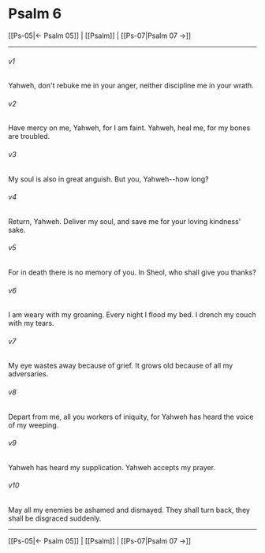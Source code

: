 # Psalm 6

[[Ps-05|← Psalm 05]] | [[Psalm]] | [[Ps-07|Psalm 07 →]]
***



###### v1 
Yahweh, don't rebuke me in your anger, neither discipline me in your wrath. 

###### v2 
Have mercy on me, Yahweh, for I am faint. Yahweh, heal me, for my bones are troubled. 

###### v3 
My soul is also in great anguish. But you, Yahweh--how long? 

###### v4 
Return, Yahweh. Deliver my soul, and save me for your loving kindness' sake. 

###### v5 
For in death there is no memory of you. In Sheol, who shall give you thanks? 

###### v6 
I am weary with my groaning. Every night I flood my bed. I drench my couch with my tears. 

###### v7 
My eye wastes away because of grief. It grows old because of all my adversaries. 

###### v8 
Depart from me, all you workers of iniquity, for Yahweh has heard the voice of my weeping. 

###### v9 
Yahweh has heard my supplication. Yahweh accepts my prayer. 

###### v10 
May all my enemies be ashamed and dismayed. They shall turn back, they shall be disgraced suddenly.

***
[[Ps-05|← Psalm 05]] | [[Psalm]] | [[Ps-07|Psalm 07 →]]
